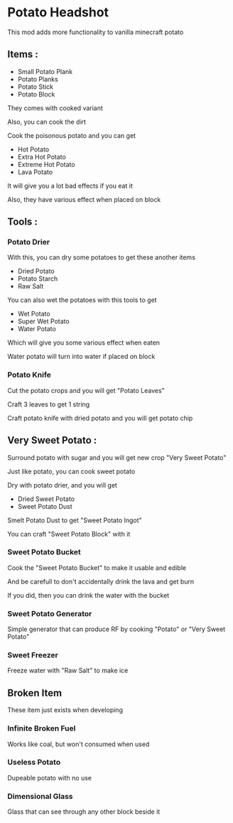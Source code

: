 # Potato Headshot

This mod adds more functionality to vanilla minecraft potato



## Items :
- Small Potato Plank
- Potato Planks
- Potato Stick
- Potato Block

They comes with cooked variant

Also, you can cook the dirt

Cook the poisonous potato and you can get
- Hot Potato
- Extra Hot Potato
- Extreme Hot Potato
- Lava Potato

It will give you a lot bad effects if you eat it

Also, they have various effect when placed on block



## Tools :

### Potato Drier

With this, you can dry some potatoes to get these another items
- Dried Potato
- Potato Starch
- Raw Salt

You can also wet the potatoes with this tools to get
- Wet Potato
- Super Wet Potato
- Water Potato

Which will give you some various effect when eaten

Water potato will turn into water if placed on block

### Potato Knife

Cut the potato crops and you will get "Potato Leaves"

Craft 3 leaves to get 1 string

Craft potato knife with dried potato and you will get potato chip



## Very Sweet Potato :
Surround potato with sugar and you will get new crop "Very Sweet Potato"

Just like potato, you can cook sweet potato

Dry with potato drier, and you will get
- Dried Sweet Potato
- Sweet Potato Dust

Smelt Potato Dust to get "Sweet Potato Ingot"

You can craft "Sweet Potato Block" with it

### Sweet Potato Bucket
Cook the "Sweet Potato Bucket" to make it usable and edible

And be carefull to don't accidentally drink the lava and get burn

If you did, then you can drink the water with the bucket

### Sweet Potato Generator
Simple generator that can produce RF by cooking "Potato" or "Very Sweet Potato"

### Sweet Freezer
Freeze water with "Raw Salt" to make ice

## Broken Item

These item just exists when developing

### Infinite Broken Fuel
Works like coal, but won't consumed when used

### Useless Potato
Dupeable potato with no use

### Dimensional Glass
Glass that can see through any other block beside it